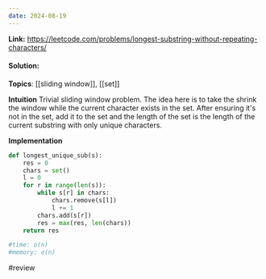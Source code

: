 ```yaml
---
date: 2024-08-19
---
```

**Link:** https://leetcode.com/problems/longest-substring-without-repeating-characters/
#### Solution:

**Topics**: [[sliding window]], [[set]]

**Intuition**
Trivial sliding window problem. The idea here is to take the shrink the window while the current character exists in the set. After ensuring it's not in the set, add it to the set and the length of the set is the length of the current substring with only unique characters. 

**Implementation**
```python
def longest_unique_sub(s):
	res = 0
	chars = set()
	l = 0
	for r in range(len(s)):
		while s[r] in chars:
			chars.remove(s[l])
			l += 1
		chars.add(s[r])
		res = max(res, len(chars))
	return res

#time: o(n)
#memory: o(n)
```

#review 


